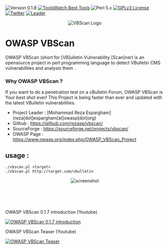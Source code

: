 ![Version 0.1.8](https://img.shields.io/badge/Version-0.1.8-green.svg)
[![ToolsWatch Best Tools](https://www.toolswatch.org/badges/toptools/2016.svg)](https://www.toolswatch.org/2017/02/2016-top-security-tools-as-voted-by-toolswatch-org-readers/)
![Perl 5.x](https://img.shields.io/badge/Perl-5.x-yellow.svg)
[![GPLv3 License](https://img.shields.io/badge/License-GPLv3-red.svg)](https://github.com/rezasp/vbscan/blob/master/COPYING.GPL)
[![Twitter](https://img.shields.io/badge/Twitter-@owasp_vbscan-blue.svg)](http://www.twitter.com/owasp_vbscan)
[![Leader](https://img.shields.io/badge/Twitter-@rezesp-blue.svg)](http://www.twitter.com/rezesp)


<p align="center">
  <img src="https://raw.githubusercontent.com/rezasp/Trash/master/vbscanlogo.png" title="VBScan Logo">
</p>

OWASP VBScan 
======

OWASP VBScan  (short for [VB]ulletin Vulnerability [Scan]ner)  is an opensource project in perl programming language to detect VBulletin CMS vulnerabilities and analysis them .

### Why OWASP VBScan  ?

If you want to do a penetration test on a vBulletin Forum, OWASP VBScan  is Your best shot ever!
This Project is being faster than ever and updated with the latest VBulletin vulnerabilities.



*    Project Leader     :   [Mohammad Reza Espargham] (reza[dot]espargham[at]owasp[dot]org)
*    Github      :   https://github.com/rezasp/vbscan/
*    SourceForge :   https://sourceforge.net/projects/vbscan/
*    OWASP Page : https://www.owasp.org/index.php/OWASP_VBScan_Project


usage :
------
```	
./vbscan.pl <target>
./vbscan.pl http://target.com/vbulletin
```

<p align="center">
  <img src="https://www.owasp.org/images/e/ea/Vbscan_screenshot.jpg" title="screenshot">
</p>
<br><br><br><br>
OWASP VBScan 0.1.7 introduction (Youtube)

[![OWASP VBScan 0.1.7 introduction](https://img.youtube.com/vi/SirozqDYERA/0.jpg)](https://www.youtube.com/watch?v=SirozqDYERA)

OWASP VBScan Teaser (Youtube)

[![OWASP VBScan Teaser](https://img.youtube.com/vi/NGEtJoGL2yA/0.jpg)](https://www.youtube.com/watch?v=NGEtJoGL2yA)
